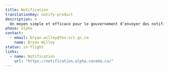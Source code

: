 ```yaml
---
title: Notification
translationKey: notify-product
description: >
  Un moyen simple et efficace pour le gouvernement d’envoyer des notifications par courriel et par texto afin de tenir les gens informés sur les services gouvernementaux qu’ils utilisent.
phase: alpha
contact:
  - email: bryan.willey@tbs-sct.gc.ca
    name: Bryan Willey
status: in-flight
links:
  - name: Notification
    url: "https://notification.alpha.canada.ca/"
---
```

